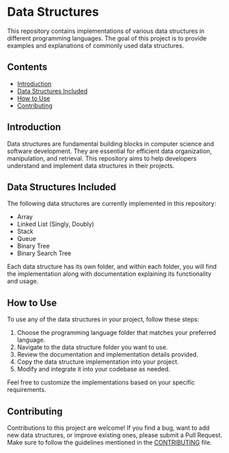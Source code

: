 # Data Structures

This repository contains implementations of various data structures in different programming languages. The goal of this project is to provide examples and explanations of commonly used data structures.

## Contents

- [Introduction](#introduction)
- [Data Structures Included](#data-structures-included)
- [How to Use](#how-to-use)
- [Contributing](#contributing)

## Introduction

Data structures are fundamental building blocks in computer science and software development. They are essential for efficient data organization, manipulation, and retrieval. This repository aims to help developers understand and implement data structures in their projects.

## Data Structures Included

The following data structures are currently implemented in this repository:

- Array
- Linked List (Singly, Doubly)
- Stack
- Queue
- Binary Tree
- Binary Search Tree

Each data structure has its own folder, and within each folder, you will find the implementation along with documentation explaining its functionality and usage.

## How to Use

To use any of the data structures in your project, follow these steps:

1. Choose the programming language folder that matches your preferred language.
2. Navigate to the data structure folder you want to use.
3. Review the documentation and implementation details provided.
4. Copy the data structure implementation into your project.
5. Modify and integrate it into your codebase as needed.

Feel free to customize the implementations based on your specific requirements.

## Contributing

Contributions to this project are welcome! If you find a bug, want to add new data structures, or improve existing ones, please submit a Pull Request. Make sure to follow the guidelines mentioned in the [CONTRIBUTING](CONTRIBUTING.md) file.
